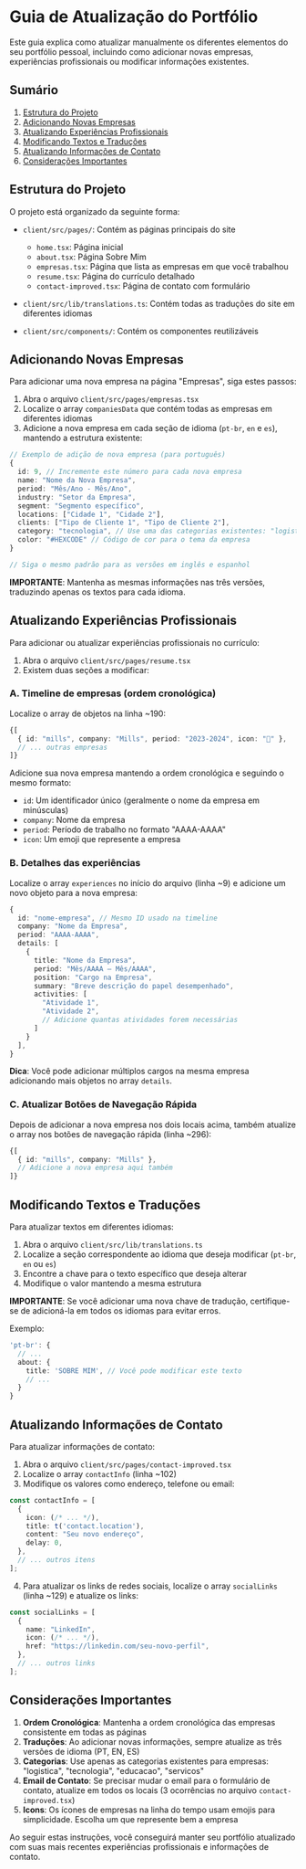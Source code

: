 # Guia de Atualização do Portfólio

Este guia explica como atualizar manualmente os diferentes elementos do seu portfólio pessoal, incluindo como adicionar novas empresas, experiências profissionais ou modificar informações existentes.

## Sumário

1. [Estrutura do Projeto](#estrutura-do-projeto)
2. [Adicionando Novas Empresas](#adicionando-novas-empresas)
3. [Atualizando Experiências Profissionais](#atualizando-experiências-profissionais)
4. [Modificando Textos e Traduções](#modificando-textos-e-traduções)
5. [Atualizando Informações de Contato](#atualizando-informações-de-contato)
6. [Considerações Importantes](#considerações-importantes)

## Estrutura do Projeto

O projeto está organizado da seguinte forma:

- `client/src/pages/`: Contém as páginas principais do site
  - `home.tsx`: Página inicial
  - `about.tsx`: Página Sobre Mim
  - `empresas.tsx`: Página que lista as empresas em que você trabalhou
  - `resume.tsx`: Página do currículo detalhado
  - `contact-improved.tsx`: Página de contato com formulário

- `client/src/lib/translations.ts`: Contém todas as traduções do site em diferentes idiomas

- `client/src/components/`: Contém os componentes reutilizáveis

## Adicionando Novas Empresas

Para adicionar uma nova empresa na página "Empresas", siga estes passos:

1. Abra o arquivo `client/src/pages/empresas.tsx`
2. Localize o array `companiesData` que contém todas as empresas em diferentes idiomas
3. Adicione a nova empresa em cada seção de idioma (`pt-br`, `en` e `es`), mantendo a estrutura existente:

```typescript
// Exemplo de adição de nova empresa (para português)
{
  id: 9, // Incremente este número para cada nova empresa
  name: "Nome da Nova Empresa",
  period: "Mês/Ano - Mês/Ano",
  industry: "Setor da Empresa",
  segment: "Segmento específico",
  locations: ["Cidade 1", "Cidade 2"],
  clients: ["Tipo de Cliente 1", "Tipo de Cliente 2"],
  category: "tecnologia", // Use uma das categorias existentes: "logistica", "tecnologia", "educacao", "servicos"
  color: "#HEXCODE" // Código de cor para o tema da empresa
}

// Siga o mesmo padrão para as versões em inglês e espanhol
```

**IMPORTANTE**: Mantenha as mesmas informações nas três versões, traduzindo apenas os textos para cada idioma.

## Atualizando Experiências Profissionais

Para adicionar ou atualizar experiências profissionais no currículo:

1. Abra o arquivo `client/src/pages/resume.tsx`
2. Existem duas seções a modificar:

### A. Timeline de empresas (ordem cronológica)

Localize o array de objetos na linha ~190:

```typescript
{[
  { id: "mills", company: "Mills", period: "2023-2024", icon: "🏢" },
  // ... outras empresas
]}
```

Adicione sua nova empresa mantendo a ordem cronológica e seguindo o mesmo formato:
- `id`: Um identificador único (geralmente o nome da empresa em minúsculas)
- `company`: Nome da empresa
- `period`: Período de trabalho no formato "AAAA-AAAA"
- `icon`: Um emoji que represente a empresa

### B. Detalhes das experiências

Localize o array `experiences` no início do arquivo (linha ~9) e adicione um novo objeto para a nova empresa:

```typescript
{
  id: "nome-empresa", // Mesmo ID usado na timeline
  company: "Nome da Empresa",
  period: "AAAA-AAAA",
  details: [
    {
      title: "Nome da Empresa",
      period: "Mês/AAAA – Mês/AAAA",
      position: "Cargo na Empresa",
      summary: "Breve descrição do papel desempenhado",
      activities: [
        "Atividade 1",
        "Atividade 2",
        // Adicione quantas atividades forem necessárias
      ]
    }
  ],
}
```

**Dica**: Você pode adicionar múltiplos cargos na mesma empresa adicionando mais objetos no array `details`.

### C. Atualizar Botões de Navegação Rápida

Depois de adicionar a nova empresa nos dois locais acima, também atualize o array nos botões de navegação rápida (linha ~296):

```typescript
{[
  { id: "mills", company: "Mills" },
  // Adicione a nova empresa aqui também
]}
```

## Modificando Textos e Traduções

Para atualizar textos em diferentes idiomas:

1. Abra o arquivo `client/src/lib/translations.ts`
2. Localize a seção correspondente ao idioma que deseja modificar (`pt-br`, `en` ou `es`)
3. Encontre a chave para o texto específico que deseja alterar
4. Modifique o valor mantendo a mesma estrutura

**IMPORTANTE**: Se você adicionar uma nova chave de tradução, certifique-se de adicioná-la em todos os idiomas para evitar erros.

Exemplo:
```typescript
'pt-br': {
  // ...
  about: {
    title: 'SOBRE MIM', // Você pode modificar este texto
    // ...
  }
}
```

## Atualizando Informações de Contato

Para atualizar informações de contato:

1. Abra o arquivo `client/src/pages/contact-improved.tsx`
2. Localize o array `contactInfo` (linha ~102)
3. Modifique os valores como endereço, telefone ou email:

```typescript
const contactInfo = [
  {
    icon: (/* ... */),
    title: t('contact.location'),
    content: "Seu novo endereço",
    delay: 0,
  },
  // ... outros itens
];
```

4. Para atualizar os links de redes sociais, localize o array `socialLinks` (linha ~129) e atualize os links:

```typescript
const socialLinks = [
  {
    name: "LinkedIn",
    icon: (/* ... */),
    href: "https://linkedin.com/seu-novo-perfil",
  },
  // ... outros links
];
```

## Considerações Importantes

1. **Ordem Cronológica**: Mantenha a ordem cronológica das empresas consistente em todas as páginas
2. **Traduções**: Ao adicionar novas informações, sempre atualize as três versões de idioma (PT, EN, ES)
3. **Categorias**: Use apenas as categorias existentes para empresas: "logistica", "tecnologia", "educacao", "servicos"
4. **Email de Contato**: Se precisar mudar o email para o formulário de contato, atualize em todos os locais (3 ocorrências no arquivo `contact-improved.tsx`)
5. **Icons**: Os ícones de empresas na linha do tempo usam emojis para simplicidade. Escolha um que represente bem a empresa

Ao seguir estas instruções, você conseguirá manter seu portfólio atualizado com suas mais recentes experiências profissionais e informações de contato.